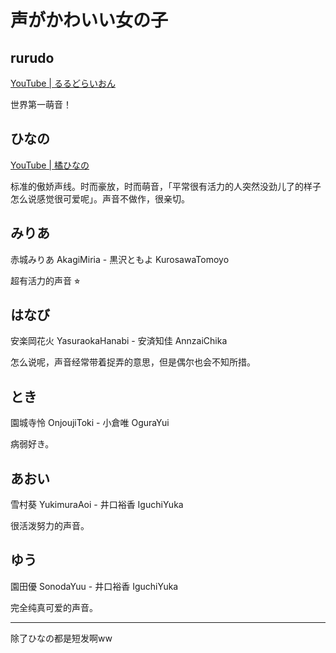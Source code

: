 # 声がかわいい女の子

## rurudo

[YouTube | るるどらいおん](https://www.youtube.com/@rurudo_LION)

世界第一萌音！

## ひなの

[YouTube | 橘ひなの](https://www.youtube.com/@hinanotachiba7)

标准的傲娇声线。时而豪放，时而萌音，「平常很有活力的人突然没劲儿了的样子怎么说感觉很可爱呢」。声音不做作，很亲切。

## みりあ

赤城みりあ AkagiMiria - 黒沢ともよ KurosawaTomoyo

超有活力的声音 ⭐︎

## はなび

安楽岡花火 YasuraokaHanabi - 安済知佳 AnnzaiChika

怎么说呢，声音经常带着捉弄的意思，但是偶尔也会不知所措。

## とき

園城寺怜 OnjoujiToki - 小倉唯 OguraYui

病弱好き。

## あおい

雪村葵 YukimuraAoi - 井口裕香 IguchiYuka

很活泼努力的声音。

## ゆう

園田優 SonodaYuu - 井口裕香 IguchiYuka

完全纯真可爱的声音。

---

除了ひなの都是短发啊ww
